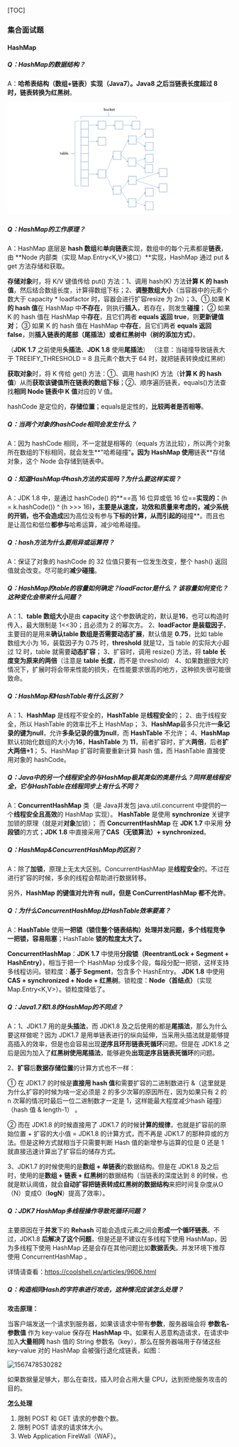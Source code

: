 [TOC]

### 集合面试题

#### HashMap

##### Q：HashMap的数据结构？

A：**哈希表结构（数组+链表）**实现（Java7）。Java8 之后当链表长度超过 **8** 时，链表转换为**红黑树**。

![1567084676248](assets/1567084676248.png)

##### Q：HashMap的工作原理？

A：HashMap 底层是 **hash 数组**和**单向链表**实现，数组中的每个元素都是**链表**，由 **Node 内部类（实现 Map.Entry<K,V>接口）**实现，HashMap 通过 put & get 方法存储和获取。

**存储对象**时，将 K/V 键值传给 put() 方法：1、调用 hash(K) 方法**计算 K 的 hash 值**，然后结合数组长度，计算得数组下标；2、**调整数组大小**（当容器中的元素个数大于 capacity * loadfactor 时，容器会进行扩容resize 为 2n）；3、①.如果 **K 的 hash 值**在 HashMap 中**不存在**，则执行**插入**，若存在，则发生**碰撞**；
 ② 如果 K 的 hash 值在 HashMap 中**存在**，且它们两者 **equals 返回 true**，则**更新键值对**；
 ③ 如果 K 的 hash 值在 HashMap 中**存在**，且它们两者 **equals 返回 false**，则**插入链表的尾部（尾插法）或者红黑树中（树的添加方式）**。

（**JDK 1.7** 之前使用**头插法**、**JDK 1.8** 使用**尾插法**） （注意：当碰撞导致链表大于 TREEIFY_THRESHOLD =  8 且元素个数大于 64 时，就把链表转换成红黑树）

**获取对象**时，将 K 传给 get() 方法：①、调用 hash(K) 方法（**计算 K 的 hash 值**）从而**获取该键值所在链表的数组下标**；②、顺序遍历链表，equals()方法查找**相同 Node 链表中 K 值**对应的 V 值。

hashCode 是定位的，**存储位置**；equals是定性的，**比较两者是否相等**。

##### Q：当两个对象的hashCode相同会发生什么？

A：因为 hashCode 相同，不一定就是相等的（equals 方法比较），所以两个对象所在数组的下标相同，就会发生**"哈希碰撞"**。因为 HashMap 使用**链表**存储对象，这个 Node 会存储到链表中。

##### Q：知道HashMap中hash方法的实现吗？为什么要这样实现？

A：JDK 1.8 中，是通过 hashCode() 的**==高 16 位异或低 16 位==**实现的：**(h = k.hashCode()) ^ (h >>> 16)**，主要是从速度，功效和质量来考虑的，**减少系统的开销**，也不会造成**因为高位没有参与**下标的计算，从而引起的**碰撞**。而且也是让高位和低位**都参与**哈希运算，减少哈希碰撞。

##### Q：hash方法为什么要用异或运算符？

A：保证了对象的 hashCode 的 32 位值只要有一位发生改变，整个 hash() 返回值就会改变。尽可能的**减少碰撞**。

##### Q：HashMap的table的容量如何确定？loadFactor是什么？ 该容量如何变化？这种变化会带来什么问题？

A：1、**table 数组大小**是由 **capacity** 这个参数确定的，默认是**16**，也可以构造时传入，最大限制是 1<<30；且必须为 2 的幂次方。
 2、**loadFactor 是装载因子**，主要目的是用来**确认table 数组是否需要动态扩展**，默认值是 **0.75**，比如 table 数组大小为 16，装载因子为 0.75 时，**threshold** 就是12，当 table 的实际大小超过 12 时，table 就需要**动态扩容**；
 3、扩容时，调用 resize() 方法，将 **table 长度变为原来的两倍**（注意是 **table 长度**，而不是 threshold）
 4、如果数据很大的情况下，扩展时将会带来性能的损失，在性能要求很高的地方，这种损失很可能很致命。

##### Q：HashMap和HashTable有什么区别？

A：1、**HashMap** 是线程不安全的，**HashTable** 是**线程安全**的；
 2、由于线程安全，所以 HashTable 的效率比不上 HashMap；
 3、**HashMap**最多只允许**一条记录的键为null**，允许**多条记录的值为null**，而 **HashTable** 不允许；
 4、**HashMap** 默认初始化数组的大小为**16**，**HashTable** 为 **11**，前者扩容时，扩大**两倍**，后者**扩大两倍+1**；
 5、HashMap 扩容时需要重新计算 hash 值，而 HashTable 直接使用对象的 hashCode。

##### Q：Java中的另一个线程安全的与HashMap极其类似的类是什么？同样是线程安全，它与HashTable在线程同步上有什么不同？

A：**ConcurrentHashMap** 类（是 Java并发包 java.util.concurrent 中提供的一个**线程安全且高效**的 HashMap 实现）。
 **HashTable** 是使用 **synchronize** 关键字加锁的原理（就是对**对象**加锁）； 而 **ConcurrentHashMap** 在 **JDK 1.7** 中采用 **分段锁**的方式；**JDK 1.8** 中直接采用了**CAS（无锁算法）+ synchronized**。

##### Q：HashMap&ConcurrentHashMap的区别？

A：除了**加锁**，原理上无太大区别。ConcurrentHashMap 是**线程安全**的。不过在进行扩容的时候，多余的线程会帮助进行数据转移。

另外，**HashMap 的键值对允许有 null，但是 ConCurrentHashMap 都不允许**。

##### Q：为什么ConcurrentHashMap比HashTable效率要高？

A：**HashTable** 使用**一把锁（锁住整个链表结构）**处理并发问题，多个线程竞争一把锁，容易**阻塞**；HashTable **锁的粒度太大了。**

**ConcurrentHashMap**：**JDK 1.7** 中使用**分段锁（ReentrantLock + Segment + HashEntry）**，相当于把一个 HashMap 分成多个段，每段分配一把锁，这样支持多线程访问。锁粒度：**基于 Segment**，包含多个 HashEntry。
 **JDK 1.8** 中使用 **CAS + synchronized + Node + 红黑树**。锁粒度：**Node（首结点）**（实现 Map.Entry<K,V>）。锁粒度降低了。

##### Q：Java1.7和1.8的HashMap的不同点？

A：1、JDK1.7 用的是**头插法**，而 JDK1.8 及之后使用的都是**尾插法**，那么为什么要这样做呢？因为 JDK1.7 是用单链表进行的纵向延伸，当采用头插法就是能够提高插入的效率，但是也会容易出现**逆序且环形链表死循环**问题。但是在 JDK1.8 之后是因为加入了**红黑树使用尾插法**，能够避免**出现逆序且链表死循环**的问题。

2、**扩容**后**数据存储位置**的计算方式也不一样：

① 在 JDK1.7 的时候是**直接用 hash 值**和需要扩容的二进制数进行 &（这里就是为什么扩容的时候为啥一定必须是 2 的多少次幂的原因所在，因为如果只有 2 的 n 次幂的情况时最后一位二进制数才一定是 1，这样能最大程度减少hash 碰撞）（hash 值 & length-1） 。

② 而在 JDK1.8 的时候直接用了 JDK1.7 的时候**计算的规律**，也就是扩容前的原始位置 + 扩容的大小值 = JDK1.8 的计算方式，而不再是 JDK1.7 的那种异或的方法。但是这种方式就相当于只需要判断 Hash 值的新增参与运算的位是 0 还是 1 就直接迅速计算出了扩容后的储存方式。

3、JDK1.7 的时候使用的是**数组 + 单链表**的数据结构。但是在 JDK1.8 及之后时，使用的是**数组 + 链表 + 红黑树**的数据结构（当链表的深度达到 8 的时候，也就是默认阈值，就会**自动扩容把链表转成红黑树的数据结构**来把时间复杂度从O（N）变成O（**logN**）提高了效率）。

##### Q：JDK7 HashMap多线程操作导致死循环问题？

主要原因在于**并发**下的 **Rehash** 可能会造成元素之间会**形成一个循环链表**。不过，JDK1.8 **后解决了这个问题**，但是还是不建议在多线程下使用 HashMap，因为多线程下使用 HashMap 还是会存在其他问题比如**数据丢失**。并发环境下推荐使用 ConcurrentHashMap 。

详情请查看：<https://coolshell.cn/articles/9606.html>

##### Q：构造相同Hash的字符串进行攻击，这种情况应该怎么处理？

**攻击原理：**

当客户端发送一个请求到服务器，如果该请求中带有**参数**，服务器端会将 **参数名-参数值** 作为 key-value 保存在 **HashMap** 中。如果有人恶意构造请求，在请求中加入**大量相同** hash 值的 String 参数名（key），那么在服务器端用于存储这些 key-value 对的 HashMap 会被强行退化成链表，如图：

<img src="../../JavaNotes/A Java/assets/hash-to-badlink.png" alt="1567478530282"  />

如果数据量足够大，那么在查找，插入时会占用大量 CPU，达到拒绝服务攻击的目的。

 **怎么处理**

1. 限制 POST 和 GET 请求的参数个数。
2. 限制 POST 请求的请求体大小。
3. Web Application FireWall（WAF）。





